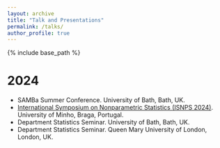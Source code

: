 ```yaml
---
layout: archive
title: "Talk and Presentations"
permalink: /talks/
author_profile: true
---
```


{% include base_path %}

2024
======
* SAMBa Summer Conference. University of Bath, Bath, UK.
* [International Symposium on Nonparametric Statistics (ISNPS 2024)](https://w3.math.uminho.pt/ISNPS2024/). University of Minho, Braga, Portugal.
* Department Statistics Seminar. University of Bath, Bath, UK.
* Department Statistics Seminar. Queen Mary University of London, London, UK.

